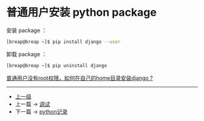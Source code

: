# 普通用户安装 python package

安装 package ：
```sh
[breap@breap ~]$ pip install django --user
```

卸载 package ：
```sh
[breap@breap ~]$ pip uninstall django
```


[普通用户没有root权限，如何在自己的home目录安装django ?](https://www.zhihu.com/question/21490091)


---
- [上一级](README.md)
- 上一篇 -> [调试](debug.md)
- 下一篇 -> [python记录](python_care.md)
